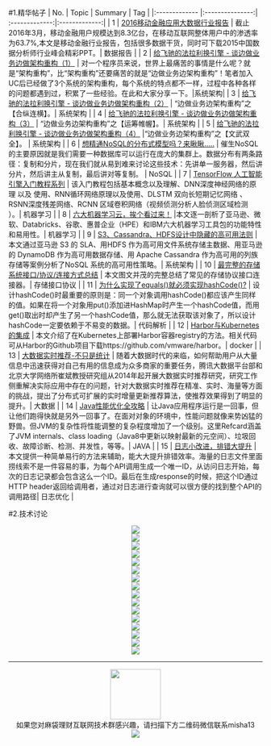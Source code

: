 #1.精华帖子
| No.  | Topic  | Summary | Tag |
|:------------- |:---------------:| :-------------:|:-------------:|
| 1 | [2016移动金融应用大数据行业报告](http://mp.weixin.qq.com/s?__biz=MzA5NDExMTAzNA==&mid=2649979790&idx=1&sn=153deb34a291129dd0381274d9c2d9d1&scene=1&srcid=0517sUS9KhPqfR9MalFw7gya#rd) | 截止2016年3月，移动金融用户规模达到8.3亿台，在移动互联网整体用户中的渗透率为63.7%,本文是移动金融行业报告，包括很多数据干货，同时可下载2015中国数据分析师行业峰会精彩PPT。| 数据报告 |
| 2 | [给飞驰的法拉利换引擎 - 谈边做业务边做架构重构（1）](http://mp.weixin.qq.com/s?__biz=MzAwNjQwNzU2NQ==&mid=2650342631&idx=1&sn=3051795823a4d3c07e185d029b797f99&scene=1&srcid=0518SvGsHzvbo5PE8bgU09S6#rd) | 对一个程序员来说，世界上最痛苦的事情是什么呢？就是“架构重构”，比“架构重构”还要痛苦的就是“边做业务边架构重构”！笔者加入UC后已经做了3个系统的架构重构，每个系统的特点都不一样，过程中各种各样的问题都遇到过，积累了一些经验。在此和大家分享一下。|系统架构|
| 3 | [给飞驰的法拉利换引擎 - 谈边做业务边做架构重构（2）](http://mp.weixin.qq.com/s?__biz=MzAwNjQwNzU2NQ==&mid=2650342634&idx=1&sn=3655d7d074ad0f021aaa566e57c5ca68&scene=1&srcid=05186pCDw5E20AMHKeAu9EcN#rd) | “边做业务边架构重构”之【合纵连横】。|  系统架构 |
| 4 | [给飞驰的法拉利换引擎 - 谈边做业务边做架构重构（3）](http://mp.weixin.qq.com/s?__biz=MzAwNjQwNzU2NQ==&mid=2650342637&idx=1&sn=33802ff7ff6e13499f2e28085ca6080f&scene=1&srcid=0518ioavAkg46kUo9z8Gq1Qy#rd) |  “边做业务边架构重构”之【运筹帷幄】。|  系统架构 |
| 5 | [给飞驰的法拉利换引擎 - 谈边做业务边做架构重构（4）](http://mp.weixin.qq.com/s?__biz=MzAwNjQwNzU2NQ==&mid=2650342646&idx=1&sn=a81798e6476d97ee5998b96cdbe1e550&scene=1&srcid=05181tMzkZFSUOvrwIc08Rok#rd) |“边做业务边架构重构”之【文武双全】。 | 系统架构 |
| 6 | [想精通NoSQL的分布式模型吗？来瞅瞅.....](http://mp.weixin.qq.com/s?__biz=MzA5MzQ2NTY0OA==&mid=2650796149&idx=1&sn=5df2518562f62d461d2956ca52fec7c5&scene=1&srcid=05183Uw2PMVYvXIkAxh1V0MJ#rd) | 催生NoSQL的主要原因就是我们需要一种数据库可以运行在庞大的集群上。数据分布有两条路径：复制和分片，现在我们就从易到难来讨论这些技术：先讲单一服务器，然后讲分片，然后讲主从复制，最后讲对等复制。 | NoSQL |
| 7 | [TensorFlow 人工智能引擎入门教程系列](http://mp.weixin.qq.com/s?__biz=MzA4NDEyMzc2Mw==&mid=2649675911&idx=1&sn=db1788dc1087e5cd85fbb49a242a58e3&scene=1&srcid=05185NsRBr76exUJrABVlsdx#rd) | 该入门教程包括基本概念以及理解、DNN深度神经网络的原理 以及 使用、RNN循环网络原理以及使用、DLSTM 双向长短期记忆网络 、RSNN深度残差网络、RCNN 区域卷积网络（视频侦测分析人脸侦测区域检测 ）。| 机器学习 |
| 8 | [六大机器学习云，挨个看过来！](http://mp.weixin.qq.com/s?__biz=MjM5MzM3NjM4MA==&mid=2654675950&idx=1&sn=2a695bb5af3fde16ac5b0a5bf3d00cb4&scene=1&srcid=0518vUIIvIQvcNwZPmfTVLRN#rd) |本文逐一剖析了亚马逊、微软、Databricks、谷歌、惠普企业（HPE）和IBM六大机器学习工具包的功能特性和易用性。| 机器学习 |
| 9 | [S3、Cassandra、HDFS设计中隐藏的高可用法则](http://mp.weixin.qq.com/s?__biz=MzAwMDU1MTE1OQ==&mid=2653547203&idx=1&sn=e3e0c95611b9b09c6b285e84b4c6edbe&scene=1&srcid=0518jSukfxx6ACBkWQbVtFRF#rd) | 本文通过亚马逊 S3 的 SLA、用HDFS 作为高可用文件系统存储主数据、用亚马逊的 DynamoDB 作为高可用数据存储、用 Apache Cassandra 作为高可用的列族存储等案例分析了NoSQL 系统的高可用性策略。|  系统架构 |
| 10 | [最完整的存储系统接口/协议/连接方式总结](http://mp.weixin.qq.com/s?__biz=MzAwNzU3NzQ0MA==&mid=2652088130&idx=1&sn=854189525a6cdc769e112a99d131dede&scene=1&srcid=0519KOxhcBboLxoUGxWrVhXW#rd) | 本文图文并茂的完整总结了常见的存储协议接口连接器。|  存储接口协议 |
| 11 | [为什么实现了equals()就必须实现hashCode()?](http://mp.weixin.qq.com/s?__biz=MzA5MzQ2NTY0OA==&mid=2650796152&idx=1&sn=158538b7179f44bb7d646ecadda831f4&scene=1&srcid=0519LowJvetX6NnnZTbqL9e2#rd) | 设计hashCode()时最重要的原则是：同一个对象调用hashCode()都应该产生同样的值。如果在将一个对象用put()添加进HashMap时产生一个hashCode值，而用get()取出时却产生了另一个hashCode值，那么就无法获取该对象了，所以设计hashCode一定要依赖于不易变的数据。|  代码解析 |
| 12 | [Harbor与Kubernetes的集成](http://mp.weixin.qq.com/s?__biz=MzAwNzUyNzI5Mw==&mid=2730790152&idx=1&sn=388c64056088cf6414f24bd48608b1cd&scene=1&srcid=0519vM2JdmGGhTxSnPIv3Vjp#rd) | 本文介绍了在Kubernetes上部署Harbor容器registry的方法。相关代码可从Harbor的Github项目下载https://github.com/vmware/harbor。|  docker |
| 13 | [大数据实时推荐-不只是统计](http://mp.weixin.qq.com/s?__biz=MzA3MDQ4MzQzMg==&mid=2665690369&idx=1&sn=0bb05e92067d6c3c3043a70cc6a54cd7&scene=1&srcid=0519hnFsAUFrCwHmkEMTfYxx#rd) | 随着大数据时代的来临，如何帮助用户从大量信息中迅速获得对自己有用的信息成为众多商家的重要任务，腾讯大数据平台部和北京大学网络所崔斌教授研究组从2014年起开展大数据实时推荐研究，研究工作侧重解决实际应用中存在的问题，针对大数据实时推荐在精准、实时、海量等方面的挑战，提出了分布式可扩展的实时增量更新推荐算法，使推荐效果得到了明显的提升。|  大数据 |
| 14 | [Java性能优化全攻略](http://mp.weixin.qq.com/s?__biz=MzIxNjA5MTM2MA==&mid=2652432681&idx=1&sn=f29d492979efcaa5eb338bb50edc9d18&scene=1&srcid=0520402til9qhXCZGbFQg6RP#rd) | 让Java应用程序运行是一回事，但让他们跑得快就是另外一回事了。在面对对象的环境中，性能问题就像来势凶猛的野兽。但JVM的复杂性将性能调整的复杂程度增加了一个级别。这里Refcard涵盖了JVM internals、class loading（Java8中更新以映射最新的元空间）、垃圾回收、故障诊断、检测、并发性，等等。|  JAVA |
| 15 | [日志小改进，排错大提升](http://mp.weixin.qq.com/s?__biz=MzIwMDI1MTYwMQ==&mid=2651927437&idx=1&sn=7268fffd3c539c42c0b9ea48124076a9&scene=1&srcid=0520dOOWlIrwmSDVMPrApCZy#rd) | 本文提供一种简单易行的方法来辅助，能大大提升排错效率。海量的日志文件里面捞线索不是一件容易的事，为每个API调用生成一个唯一ID，从访问日志开始，每次的日志记录都会包含这么一个ID。最后在生成response的时候，把这个ID通过HTTP header返回给调用者，通过对日志进行查询就可以很方便的找到整个API的调用路径|  日志优化 |


#2.技术讨论
<div align=center>
<img src="http://fmn.rrfmn.com/fmn070/20160521/1835/large_lhel_7cef0000d5c21e84.jpg" >
</div>
<div align=center>
<img src="http://fmn.xnpic.com/fmn071/20160521/1835/large_G55R_f13d0000d4fb1e7f.jpg" >
</div>
<div align=center>
<img src="http://fmn.rrfmn.com/fmn079/20160521/1835/large_E2L7_a3820000d5d51e80.jpg" >
</div>
<div align=center>
<img src="http://fmn.rrimg.com/fmn073/20160521/1835/large_nCtT_2efc0000d5971e83.jpg" >
</div><div align=center>
<img src="http://fmn.rrimg.com/fmn074/20160521/1835/large_FYUs_3b8d0000cddd1e7f.jpg" >
</div><div align=center>
<img src="http://fmn.xnpic.com/fmn072/20160521/1835/large_pUng_a2e80000d60c1e80.jpg" >
</div><div align=center>
<img src="http://fmn.rrfmn.com/fmn070/20160521/1835/large_qpq2_c55c000027821e83.jpg" >
</div><div align=center>
<img src="http://fmn.xnpic.com/fmn072/20160521/1835/large_zEdS_7d940000d58b1e84.jpg" >
</div><div align=center>
<img src="http://fmn.rrfmn.com/fmn079/20160521/1835/large_DWoe_50a5000054fa1e7f.jpg" >
</div><div align=center>
<img src="http://fmn.rrimg.com/fmn074/20160521/1835/large_sl58_1a7f00003e081e80.jpg" >
</div><div align=center>
<img src="http://fmn.rrimg.com/fmn077/20160521/1835/large_y4tP_2f2d0000d5cf1e83.jpg" >
</div><div align=center>
<img src="http://fmn.rrimg.com/fmn073/20160521/1835/large_9emf_7d9f0000d5d31e84.jpg" >
</div><div align=center>
<img src="http://fmn.rrfmn.com/fmn078/20160521/1835/large_DSLw_687300003dd11e7f.jpg" >
</div><div align=center>
<img src="http://fmn.rrimg.com/fmn076/20160521/1835/large_53C9_e37f0000829d1e80.jpg" >
</div><div align=center>
<img src="http://fmn.rrimg.com/fmn077/20160521/1835/large_rqNZ_2f850000d5ad1e83.jpg" >
</div><div align=center>
<img src="http://fmn.rrimg.com/fmn076/20160521/1835/large_kAX8_7d890000d59e1e84.jpg" ></div>


---
<div align=center>
<img src="http://tp1.sinaimg.cn/5360958752/180/40095350112/1" width="100" height="100" >
</div>
<html>
<body>
<div align="center" style="border:lpx solid red">
如果您对麻袋理财互联网技术群感兴趣，请扫描下方二维码微信联系misha13
<div align=center>
<img src="http://fmn.rrfmn.com/fmn078/20160501/2225/original_s0Hg_f5cc000266151e83.jpg"  >
</div>
<html>
<body>
<div align="center" style="border:lpx solid red">
</div>
